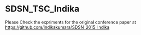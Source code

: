 # SDSN_TSC_Indika
Please Check the expriments for the original conference paper at https://github.com/indikakumara/SDSN_2015_Indika